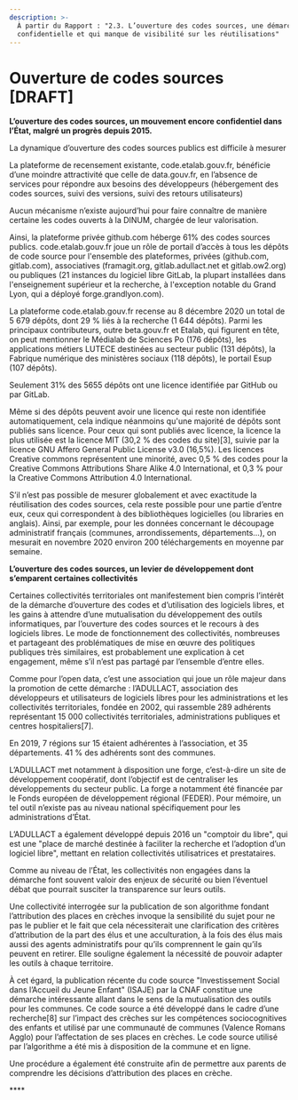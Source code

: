```yaml
---
description: >-
  À partir du Rapport : "2.3. L’ouverture des codes sources, une démarche encore
  confidentielle et qui manque de visibilité sur les réutilisations"
---
```


# Ouverture de codes sources \[DRAFT\]

**L’ouverture des codes sources, un mouvement encore confidentiel dans l’État, malgré un progrès depuis 2015.**

La dynamique d’ouverture des codes sources publics est difficile à mesurer

La plateforme de recensement existante, code.etalab.gouv.fr, bénéficie d’une moindre attractivité que celle de data.gouv.fr, en l’absence de services pour répondre aux besoins des développeurs \(hébergement des codes sources, suivi des versions, suivi des retours utilisateurs\)

Aucun mécanisme n’existe aujourd’hui pour faire connaître de manière certaine les codes ouverts à la DINUM, chargée de leur valorisation.

Ainsi, la plateforme privée github.com héberge 61% des codes sources publics. code.etalab.gouv.fr joue un rôle de portail d’accès à tous les dépôts de code source pour l'ensemble des plateformes, privées \(github.com, gitlab.com\), associatives \(framagit.org, gitlab.adullact.net et gitlab.ow2.org\) ou publiques \(21 instances du logiciel libre GitLab, la plupart installées dans l'enseignement supérieur et la recherche, à l'exception notable du Grand Lyon, qui a déployé forge.grandlyon.com\).

La plateforme code.etalab.gouv.fr recense au 8 décembre 2020 un total de 5 679 dépôts, dont 29 % liés à la recherche \(1 644 dépôts\). Parmi les principaux contributeurs, outre beta.gouv.fr et Etalab, qui figurent en tête, on peut mentionner le Médialab de Sciences Po \(176 dépôts\), les applications métiers LUTECE destinées au secteur public \(131 dépôts\), la Fabrique numérique des ministères sociaux \(118 dépôts\), le portail Esup \(107 dépôts\).

Seulement 31% des 5655 dépôts ont une licence identifiée par GitHub ou par GitLab.

Même si des dépôts peuvent avoir une licence qui reste non identifiée automatiquement, cela indique néanmoins qu'une majorité de dépôts sont publiés sans licence. Pour ceux qui sont publiés avec licence, la licence la plus utilisée est la licence MIT \(30,2 % des codes du site\)\[3\], suivie par la licence GNU Affero General Public License v3.0 \(16,5%\). Les licences Creative commons représentent une minorité, avec 0,5 % des codes pour la Creative Commons Attributions Share Alike 4.0 International, et 0,3 % pour la Creative Commons Attribution 4.0 International.

S’il n’est pas possible de mesurer globalement et avec exactitude la réutilisation des codes sources, cela reste possible pour une partie d’entre eux, ceux qui correspondent à des bibliothèques logicielles \(ou libraries en anglais\). Ainsi, par exemple, pour les données concernant le découpage administratif français \(communes, arrondissements, départements…\), on mesurait en novembre 2020 environ 200 téléchargements en moyenne par semaine.

**L’ouverture des codes sources, un levier de développement dont s’emparent certaines collectivités**

Certaines collectivités territoriales ont manifestement bien compris l’intérêt de la démarche d’ouverture des codes et d’utilisation des logiciels libres, et les gains à attendre d’une mutualisation du développement des outils informatiques, par l’ouverture des codes sources et le recours à des logiciels libres. Le mode de fonctionnement des collectivités, nombreuses et partageant des problématiques de mise en œuvre des politiques publiques très similaires, est probablement une explication à cet engagement, même s’il n’est pas partagé par l’ensemble d’entre elles.

Comme pour l’open data, c’est une association qui joue un rôle majeur dans la promotion de cette démarche : l’ADULLACT, association des développeurs et utilisateurs de logiciels libres pour les administrations et les collectivités territoriales, fondée en 2002, qui rassemble 289 adhérents représentant 15 000 collectivités territoriales, administrations publiques et centres hospitaliers\[7\].

En 2019, 7 régions sur 15 étaient adhérentes à l’association, et 35 départements. 41 % des adhérents sont des communes.

L’ADULLACT met notamment à disposition une forge, c’est-à-dire un site de développement coopératif, dont l’objectif est de centraliser les développements du secteur public. La forge a notamment été financée par le Fonds européen de développement régional \(FEDER\). Pour mémoire, un tel outil n’existe pas au niveau national spécifiquement pour les administrations d’État.

L’ADULLACT a également développé depuis 2016 un "comptoir du libre", qui est une "place de marché destinée à faciliter la recherche et l’adoption d’un logiciel libre", mettant en relation collectivités utilisatrices et prestataires.

Comme au niveau de l’État, les collectivités non engagées dans la démarche font souvent valoir des enjeux de sécurité ou bien l’éventuel débat que pourrait susciter la transparence sur leurs outils.

Une collectivité interrogée sur la publication de son algorithme fondant l’attribution des places en crèches invoque la sensibilité du sujet pour ne pas le publier et le fait que cela nécessiterait une clarification des critères d’attribution de la part des élus et une acculturation, à la fois des élus mais aussi des agents administratifs pour qu’ils comprennent le gain qu’ils peuvent en retirer. Elle souligne également la nécessité de pouvoir adapter les outils à chaque territoire.

À cet égard, la publication récente du code source "Investissement Social dans l’Accueil du Jeune Enfant" \(ISAJE\) par la CNAF constitue une démarche intéressante allant dans le sens de la mutualisation des outils pour les communes. Ce code source a été développé dans le cadre d’une recherche\[8\] sur l’impact des crèches sur les compétences sociocognitives des enfants et utilisé par une communauté de communes \(Valence Romans Agglo\) pour l’affectation de ses places en crèches. Le code source utilisé par l’algorithme a été mis à disposition de la commune et en ligne.

Une procédure a également été construite afin de permettre aux parents de comprendre les décisions d’attribution des places en crèche.

\*\*\*\*

